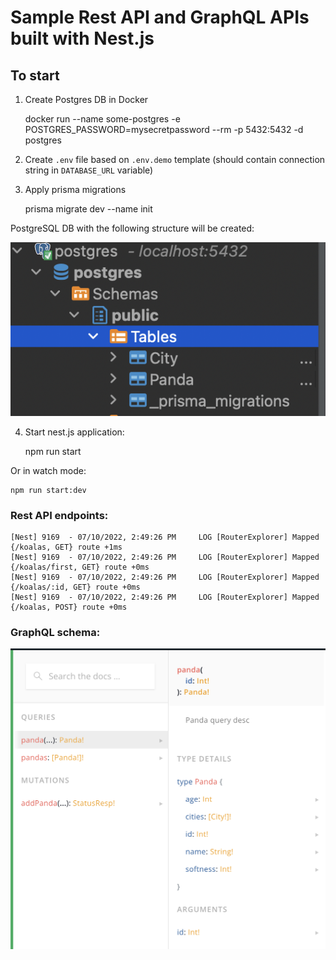 # Sample Rest API and GraphQL APIs built with Nest.js

## To start

1.  Create Postgres DB in Docker


    docker run --name some-postgres -e POSTGRES_PASSWORD=mysecretpassword --rm -p 5432:5432 -d postgres
2. Create `.env` file based on `.env.demo` template (should contain connection string in `DATABASE_URL` variable)
3. Apply prisma migrations

    
    prisma migrate dev --name init

PostgreSQL DB with the following structure will be created:

![plot](./assets/db.png)

4. Start nest.js application:

    
    npm run start
    
Or in watch mode:

    npm run start:dev

### Rest API endpoints:


    [Nest] 9169  - 07/10/2022, 2:49:26 PM     LOG [RouterExplorer] Mapped {/koalas, GET} route +1ms
    [Nest] 9169  - 07/10/2022, 2:49:26 PM     LOG [RouterExplorer] Mapped {/koalas/first, GET} route +0ms
    [Nest] 9169  - 07/10/2022, 2:49:26 PM     LOG [RouterExplorer] Mapped {/koalas/:id, GET} route +0ms
    [Nest] 9169  - 07/10/2022, 2:49:26 PM     LOG [RouterExplorer] Mapped {/koalas, POST} route +0ms


### GraphQL schema:

![plot](./assets/graphql.png)